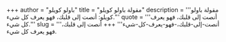 +++
author = "باولو كويلو"
title = "مقولة باولو كويلو"
description = '''مقولة باولو كويلو: أنصت إلى قلبك، فهو يعرف كل شيء.'''
quote = '''أنصت إلى قلبك، فهو يعرف كل شيء.'''
slug = '''أنصت-إلى-قلبك،-فهو-يعرف-كل-شيء'''
+++
أنصت إلى قلبك، فهو يعرف كل شيء.
